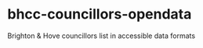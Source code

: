bhcc-councillors-opendata
=========================

Brighton &amp; Hove councillors list in accessible data formats

